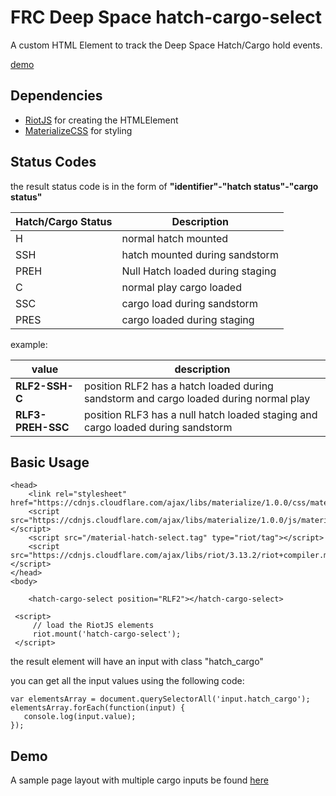 # FRC Deep Space hatch-cargo-select
A custom HTML Element to track the Deep Space Hatch/Cargo hold events.

[demo](https://steelhawks.github.io/deep-space-cargo-select-input/)

## Dependencies

 - [RiotJS](https://riot.js.org/) for creating the HTMLElement
 - [MaterializeCSS](https://materializecss.com/) for styling 

## Status Codes
the result status code is in the form of
**"identifier"-"hatch status"-"cargo status"**

|Hatch/Cargo Status| Description |
|--|--|
| H | normal hatch mounted  |
| SSH | hatch mounted during sandstorm
|PREH| Null Hatch loaded during staging|
| C|normal play cargo loaded|
|SSC|cargo load during sandstorm|
|PRES|cargo loaded during staging|

example:

|value|description|
|--|--|
| **RLF2-SSH-C** | position RLF2  has a hatch loaded during sandstorm and cargo loaded during  normal play|
| **RLF3-PREH-SSC** | position RLF3  has a null hatch loaded staging and cargo loaded during sandstorm|

## Basic Usage

    <head>
	    <link rel="stylesheet" href="https://cdnjs.cloudflare.com/ajax/libs/materialize/1.0.0/css/materialize.min.css">
	    <script src="https://cdnjs.cloudflare.com/ajax/libs/materialize/1.0.0/js/materialize.min.js"></script>
	    <script src="/material-hatch-select.tag" type="riot/tag"></script>
	    <script src="https://cdnjs.cloudflare.com/ajax/libs/riot/3.13.2/riot+compiler.min.js"></script>
	</head> 
	<body>   
	
	    <hatch-cargo-select position="RLF2"></hatch-cargo-select>
	
     <script>
         // load the RiotJS elements
	     riot.mount('hatch-cargo-select');
     </script>
</body>

the result element will have an input with class "hatch_cargo"

you can get all the input values using the following code:

    var elementsArray = document.querySelectorAll('input.hatch_cargo');
    elementsArray.forEach(function(input) {
       console.log(input.value);
    });


## Demo
A sample page layout with multiple cargo inputs be found [here](https://steelhawks.github.io/deep-space-cargo-select-input/)
